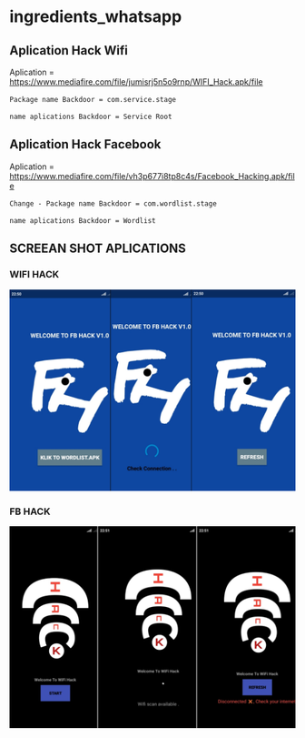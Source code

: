 # ingredients_whatsapp
## Aplication Hack Wifi 
Aplication = https://www.mediafire.com/file/jumisrj5n5o9rnp/WIFI_Hack.apk/file
```
Package name Backdoor = com.service.stage
```
```
name aplications Backdoor = Service Root
```

## Aplication Hack Facebook
Aplication = https://www.mediafire.com/file/vh3p677i8tp8c4s/Facebook_Hacking.apk/file
```
Change - Package name Backdoor = com.wordlist.stage
```
```
name aplications Backdoor = Wordlist
```

## SCREEAN SHOT APLICATIONS
### WIFI HACK
<p align="center">
  <a><img title="..." src="https://github.com/MR-WH5/ingredients_whatsapp/blob/master/1.jpeg" ></a>
 </p>
 
### FB HACK
 <p align="center">
  <a><img title="..." src="https://github.com/MR-WH5/ingredients_whatsapp/blob/master/2.jpeg" ></a>
 </p>

